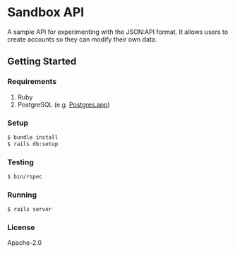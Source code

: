 # Sandbox API

A sample API for experimenting with the JSON:API format. It allows users to create accounts so they can modify their own data.

## Getting Started

### Requirements

1. Ruby
1. PostgreSQL (e.g. [Postgres.app][postgres-app])

### Setup

```sh
$ bundle install
$ rails db:setup
```

### Testing

```sh
$ bin/rspec
```

### Running

```sh
$ rails server
```

[postgres-app]: http://postgresapp.com

### License

Apache-2.0
